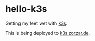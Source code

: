# hello-k3s

Getting my feet wet with [k3s](https://k3s.io/).

This is being deployed to [k3s.zorzar.de](https://k3s.zorzar.de).
